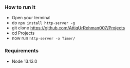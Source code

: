 ### How to run it
- Open your terminal
- do ```npm install http-server -g```
- git clone https://github.com/AttiqUrRehman007/Projects
- cd Projects
- now run ```http-server -o Timer/```

### Requirements
- Node 13.13.0
